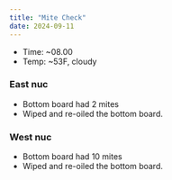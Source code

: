 ```yaml
---
title: "Mite Check"
date: 2024-09-11
---
```


- Time: ~08.00
- Temp: ~53F, cloudy

### East nuc

- Bottom board had 2 mites
- Wiped and re-oiled the bottom board.

### West nuc

- Bottom board had 10 mites
- Wiped and re-oiled the bottom board.


